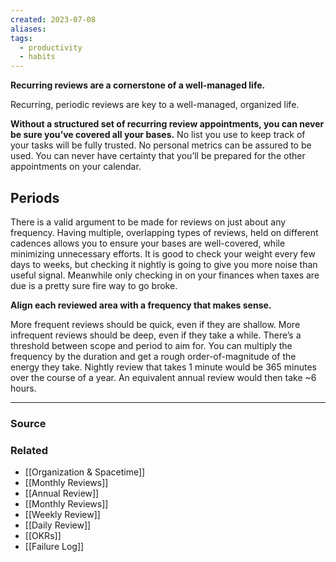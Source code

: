 ```yaml
---
created: 2023-07-08
aliases: 
tags:
  - productivity
  - habits
---
```

**Recurring reviews are a cornerstone of a well-managed life.**

Recurring, periodic reviews are key to a well-managed, organized life. 

**Without a structured set of recurring review appointments, you can never be sure you’ve covered all your bases.** No list you use to keep track of your tasks will be fully trusted. No personal metrics can be assured to be used. You can never have certainty that you’ll be prepared for the other appointments on your calendar.

## Periods

There is a valid argument to be made for reviews on just about any frequency. Having multiple, overlapping types of reviews, held on different cadences allows you to ensure your bases are well-covered, while minimizing unnecessary efforts. It is good to check your weight every few days to weeks, but checking it nightly is going to give you more noise than useful signal. Meanwhile only checking in on your finances when taxes are due is a pretty sure fire way to go broke.

**Align each reviewed area with a frequency that makes sense.** 

More frequent reviews should be quick, even if they are shallow. More infrequent reviews should be deep, even if they take a while. There’s a threshold between scope and period to aim for. You can multiply the frequency by the duration and get a rough order-of-magnitude of the energy they take. Nightly review that takes 1 minute would be 365 minutes over the course of a year. An equivalent annual review would then take ~6 hours. 

****
### Source

### Related
- [[Organization & Spacetime]]
- [[Monthly Reviews]]
- [[Annual Review]]
- [[Monthly Reviews]]
- [[Weekly Review]]
- [[Daily Review]]
- [[OKRs]]
- [[Failure Log]]